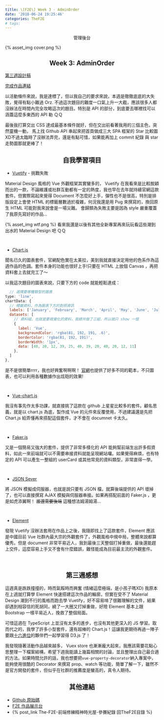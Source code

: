 ```yaml
---
title: \[F2E\] Week 3 - AdminOrder
date: '2018-06-24 19:25:46'
categories: TheF2E
# tags: 
---
```


<center>管理後台</center>
<!-- more -->

{% asset_img cover.png %}

## <center>Week 3: AdminOrder</center>

[第三週設計稿](https://hexschool.github.io/THE_F2E_Design/week3-admin%20order/)

[完成作品連結](https://wizardgreen.github.io/hexSchool-TheF2E-Showcase/#/week3)

以活動條件來說，我是達標了，但以我自己的要求來說，本週是徹徹底底的大失敗，覺得有點小難過 Orz. 不過這次題目的難度一口氣上升一大截，應該很多人都沒辦法在時間內完全攻略這次的題目。特別是 API 的部分，到底要去哪裡找可以涵蓋這麼多東西的 API 勒 ＱＱ

最後我打算交出 CSS 達成最基本條件就好，但在交出前看著我用的三個主色，突然靈機一動，
馬上找 Github API 串起來把首頁做成三大 SPA 框架的 Star 比較圖 XD不過太臨時了沒辦法弄完，還是有點可惜，如果能再加上 commit 紀錄 與 star 走勢圖那就更棒了！


## <center>自我學習項目</center>

- [Vuetify](https://vuetifyjs.com/en/) - 挑戰失敗

Material Design 風格的 Vue 外觀框架其實蠻多的， Vuetify 在我看來是比較脫穎而出的一款，不論維護或社群互動都有一定的熱度，我也早在去年就持續官網這款套件。但實際寫起來覺得 Document 不怎麼好上手，彈性也不是很高，特別是排版設定上會使 HTML 的標籤層數過於複雜，何況我還是用 Pug 來撰寫的，換回原生 HTML 可能對我來說會是一場災難。
會歸類為失敗主要是因為 style 嚴重覆蓋了我原先寫好的作品...

{% asset_img wtf.png %}
看來我還是以後有其他全新專案再來玩玩看這些潮到出水的 Material Design 吧 ＱＱ

<br />

- [Chart.js](http://www.chartjs.org/)

聞名已久的圖表套件，官網配色實在太美拉，美到我就直接決定用他的色系作為這週作品的色調。套件本身的功能也很好上手!只要在 HTML 上放個 Canvas ，再把資料套上去就完工了～

以我這次題目的圖表來說，只要下方的 code 就能輕鬆達成：
```javascript
  // 選擇要哪種類型的圖表
type: 'line',
chartData: {
  // 標籤資料，作為圖表下方的對照資訊
  labels: ['January', 'February', 'March', 'April', 'May', 'June', 'July', 'August', 'September', 'October', 'November', 'December'],
  datasets: [
    // 資料組，也就是要視覺化的資料，我總共做了三組，所以就只 show 一個
    {
      label: 'Vue',
      backgroundColor: 'rgba(81, 192, 191, .6)',
      borderColor: 'rgba(81, 192, 191)',
      borderWidth: '1px',
      data: [40, 20, 12, 39, 25, 40, 39, 20, 40, 20, 12, 11]
    },
  ]
},
```
是不是很簡單rrrr，我也好興奮啊啊啊！
[官網](http://www.chartjs.org/samples/latest/)也提供了好多不同的範本，不只圖表，也可以利用各種數據作出炫砲的效果!

<br />

- [Vue-chart.js](https://github.com/apertureless/vue-chartjs)

我沒有事先作太多功課，就直接挑了這款在 github 上星星比較多的套件。顧名思義，就是以 chart.js 為底，製作成 Vue 的元件來反覆使用，不過建議還是先把 Chart.js 給弄懂再來搭配這個套件，才不會在 documnet 卡太久。

<br />

- [Faker.js](https://github.com/marak/Faker.js/)

又是一個簡易又強大的套件，提供了非常多樣化的 API 能夠幫前端生出許多假資料，如此一來前端就可以不需要串接資料就能呈現網站囉。如果覺得麻煩，也有特定的 API 可以產生一整組的 userCard 或其他常見的資料類型，非常直得一學。

<br />

- [JSON Sever](https://github.com/typicode/json-server)

將 JSON 模擬成伺服器，也就是說只要有 JSON 檔，就算後端提供的 API 壞掉了，也可以直接撰寫 AJAX 模擬與伺服器串接。如果再搭配前面的 Faker.js ，更是如虎添翼啊！ ~~誰還需要後端~~ 這種想法姆湯姆湯...

<br />

- [Element](http://element.eleme.io/#/zh-CN)

發現 Vuetify 沒辦法套用在作品上之後，我隨即找上了這款套件，Element 應該是中國目前 Vue 社群內最大宗的外觀套件了，外觀風格中規中局，整體來說都算優秀。但是 document 非常平易近人，我到最後三天整個打掉重做，最後還能趕上交件，這麼容易上手又不會有什麼錯誤，難怪能成為目前最主流的外觀套件。

<br />

## <center>第三週感想</center>
這週真是跌跌撞撞的，時而氣餒時而興奮 (情緒這麼極端，是小孩子嗎XD)
我原本在上週就打算學 Element 快速搭建這次作品的輪廓，但實在受不了 Material Design 潮到不行的風格而跑去學 Vuetify，好不容易啃了很難理解的文件，結果卻遇到相容信的死胡同，繞了一大圈又打掉重做，好險 Element 基本上跟 Bootstrap 一樣平易近人，挽救了整個局面。

可惜這週在 TypeScript 上並沒有太多的進步，也沒有其他更深入的 JS 學習。取而代之的，我學了許多小型套件，還有超棒的 Chart.js！這讓我更期待再過一陣子要跟[十六進位](https://hexadecimalteachblog.github.io/)的夥伴們一起學習得 D3.js 了！

我發現隨著活動作品越來越多， Vuex store 也漸漸龐大起來，我應該需要花點心思整理一下檔案結構，希望下週我能讀上幾篇相關的討論，並且整理出自己最合適的方法。如果時間允許的話，我也想要把`vue-property-decorator`納入專案中，能夠使用很酷的 Decorator 來撰寫 prop、watch 等功能，簡單了解一下，雖然不是官方開發的套件，但似乎在社群的推薦度是蠻高的，真令人期待。

## <center>其他連結</center>
- [Github 原始碼](https://github.com/Wizardgreen/hexSchool-TheF2E-Showcase/)
- [F2E 作品展示台](https://wizardgreen.github.io/hexSchool-TheF2E-Showcase/#/)
- {% post_link The-F2E-前端修練精神時光屋-參賽紀錄 回TheF2E目錄 %}

